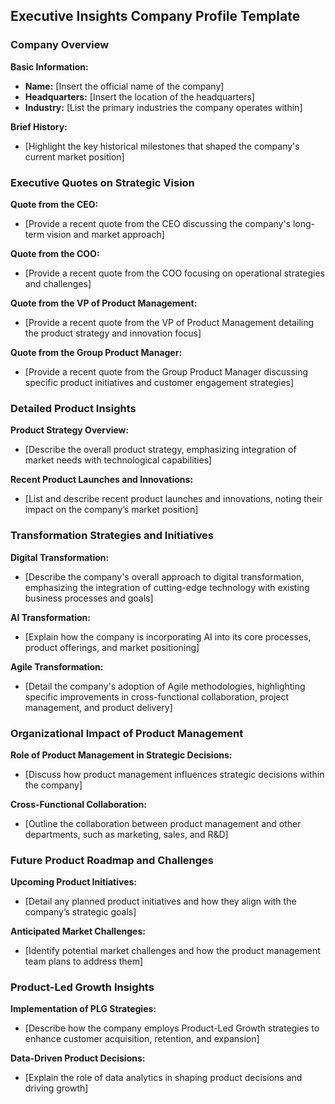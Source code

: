 ## Executive Insights Company Profile Template

<!-- This template extracts insights from various executive perspectives within a company, focusing on product management and strategy -->

### Company Overview

**Basic Information:**
* **Name:** [Insert the official name of the company]
* **Headquarters:** [Insert the location of the headquarters]
* **Industry:** [List the primary industries the company operates within]

**Brief History:**
* [Highlight the key historical milestones that shaped the company's current market position]

### Executive Quotes on Strategic Vision

**Quote from the CEO:**
* [Provide a recent quote from the CEO discussing the company's long-term vision and market approach]

**Quote from the COO:**
* [Provide a recent quote from the COO focusing on operational strategies and challenges]

**Quote from the VP of Product Management:**
* [Provide a recent quote from the VP of Product Management detailing the product strategy and innovation focus]

**Quote from the Group Product Manager:**
* [Provide a recent quote from the Group Product Manager discussing specific product initiatives and customer engagement strategies]

### Detailed Product Insights

**Product Strategy Overview:**
* [Describe the overall product strategy, emphasizing integration of market needs with technological capabilities]

**Recent Product Launches and Innovations:**
* [List and describe recent product launches and innovations, noting their impact on the company’s market position]

### Transformation Strategies and Initiatives

**Digital Transformation:**
* [Describe the company's overall approach to digital transformation, emphasizing the integration of cutting-edge technology with existing business processes and goals]

**AI Transformation:**
* [Explain how the company is incorporating AI into its core processes, product offerings, and market positioning]

**Agile Transformation:**
* [Detail the company's adoption of Agile methodologies, highlighting specific improvements in cross-functional collaboration, project management, and product delivery]

### Organizational Impact of Product Management

**Role of Product Management in Strategic Decisions:**
* [Discuss how product management influences strategic decisions within the company]

**Cross-Functional Collaboration:**
* [Outline the collaboration between product management and other departments, such as marketing, sales, and R&D]

### Future Product Roadmap and Challenges

**Upcoming Product Initiatives:**
* [Detail any planned product initiatives and how they align with the company’s strategic goals]

**Anticipated Market Challenges:**
* [Identify potential market challenges and how the product management team plans to address them]

### Product-Led Growth Insights

**Implementation of PLG Strategies:**
* [Describe how the company employs Product-Led Growth strategies to enhance customer acquisition, retention, and expansion]

**Data-Driven Product Decisions:**
* [Explain the role of data analytics in shaping product decisions and driving growth]
